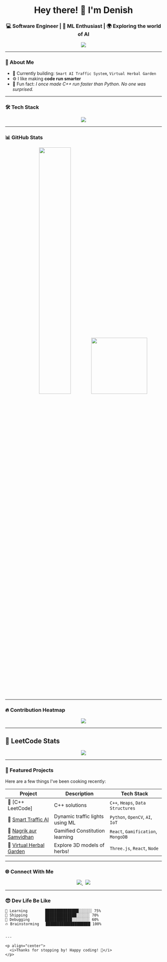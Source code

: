 <!-- Profile README for Denishhthemenace -->

<h1 align="center">Hey there! 👋 I'm Denish</h1>
<h3 align="center">💻 Software Engineer | 🧠 ML Enthusiast | 🌍 Exploring the world of AI</h3>

<p align="center">
  <img src="https://readme-typing-svg.demolab.com?font=Fira+Code&size=20&pause=1000&center=true&vCenter=true&width=440&lines=Code.+Commit.+Conquer.;Front-end+%2B+Back-end+Ninja.;CSE+%40+AEC+Guwahati" />
</p>


---

### 🧠 About Me

- 🔭 Currently building: `Smart AI Traffic System`, `Virtual Herbal Garden`
- ⚙️ I like making **code run smarter**
- 🧠 Fun fact: *I once made C++ run faster than Python. No one was surprised.*

---

### 🛠️ Tech Stack

<p align="center">
  <img src="https://skillicons.dev/icons?i=cpp,python,js,react,nodejs,git,github,linux,vscode,postgres,mongodb" />
</p>

---

### 📊 GitHub Stats

<p align="center">
  <img src="https://github-readme-stats.vercel.app/api?username=Denishhthemenace&show_icons=true&theme=tokyonight&hide_border=true" width="45%"/>
  <img src="https://github-readme-stats.vercel.app/api/top-langs/?username=denishhthemenace&layout=compact&theme=tokyonight&langs_count=6" height="180em" />
</p>

---

### 🔥 Contribution Heatmap

<p align="center">
  <img src="https://github-readme-activity-graph.vercel.app/graph?username=Denishhthemenace&theme=tokyo-night&area=true" />
</p>

---

## 🧠 LeetCode Stats

<p align="center">
  <img src="https://leetcard.jacoblin.cool/anarchy043?theme=dark&font=Fira+Code" />
</p>

---

### 🚀 Featured Projects

Here are a few things I've been cooking recently:

| Project | Description | Tech Stack |
|--------|-------------|------------|
| 🔗 [C++ LeetCode] | C++ solutions | `C++`, `Heaps`, `Data Structures` |
| 🔗 [Smart Traffic AI](#) | Dynamic traffic lights using ML | `Python`, `OpenCV`, `AI`, `IoT` |
| 🔗 [Nagrik aur Samvidhan](#) | Gamified Constitution learning | `React`, `Gamification`, `MongoDB` |
| 🔗 [Virtual Herbal Garden](#) | Explore 3D models of herbs! | `Three.js`, `React`, `Node` |

---

### 🌐 Connect With Me

<p align="center">
  <a href="https://www.linkedin.com/in/syed-denish-ahmed/" target="_blank">
    <img src="https://img.shields.io/badge/LinkedIn-0A66C2?style=for-the-badge&logo=linkedin&logoColor=white" />
  </a>
  &nbsp;
  <a href="mailto:syeddenishahmed@gmail.com">
    <img src="https://img.shields.io/badge/Gmail-EA4335?style=for-the-badge&logo=gmail&logoColor=white" />
  </a>

</p>

---

### 😎 Dev Life Be Like

```text
🌱 Learning        ███████████████░░░░░░ 75%
🚀 Shipping        ██████████████░░░░░░ 70%
🧠 Debugging       ████████████░░░░░░░░ 60%
🔥 Brainstorming   ████████████████████ 100%


---

<p align="center">
  <i>Thanks for stopping by! Happy coding! 🚀</i>
</p>

